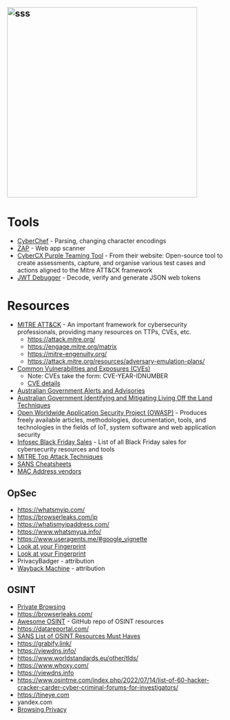 ## <img width="441" alt="sss" src="placeholder" />

# Tools

- [CyberChef](https://gchq.github.io/CyberChef/) - Parsing, changing character encodings
- [ZAP](https://www.zaproxy.org/) - Web app scanner
- [CyberCX Purple Teaming Tool](https://cybercx.com.au/blog/cybercx-purple-teaming-tool/) - From their website: Open-source tool to create assessments, capture, and organise various test cases and actions aligned to the Mitre ATT&CK framework
- [JWT Debugger](https://jwt.io/) - Decode, verify and generate JSON web tokens

# Resources

- [MITRE ATT&CK](https://attack.mitre.org/) - An important framework for cybersecurity professionals, providing many resources on TTPs, CVEs, etc.
  - https://attack.mitre.org/
  - https://engage.mitre.org/matrix
  - https://mitre-engenuity.org/
  - https://attack.mitre.org/resources/adversary-emulation-plans/
- [Common Vulnerabilities and Exposures (CVEs)](https://www.cve.org/ProgramOrganization/CNAs#CNAProgramGrowth)
  - Note: CVEs take the form: CVE-YEAR-IDNUMBER
  - [CVE details ](https://www.cvedetails.com/)
- [Australian Government Alerts and Advisories](https://www.cyber.gov.au/about-us/view-all-content/alerts-and-advisories)
- [Australian Government Identifying and Mitigating Living Off the Land Techniques](https://www.cyber.gov.au/about-us/view-all-content/alerts-and-advisories/identifying-and-mitigating-living-off-the-land-techniques)
- [Open Worldwide Application Security Project (OWASP)](https://owasp.org/) - Produces freely available articles, methodologies, documentation, tools, and technologies in the fields of IoT, system software and web application security
- [Infosec Black Friday Sales](https://github.com/0x90n/InfoSec-Black-Friday) - List of all Black Friday sales for cybersecurity resources and tools
- [MITRE Top Attack Techniques](https://top-attack-techniques.mitre-engenuity.org/)
- [SANS Cheatsheets](https://www.sans.org/blog/the-ultimate-list-of-sans-cheat-sheets/)
- [MAC Address vendors](https://macvendors.com/)

## OpSec

- https://whatsmyip.com/
- https://browserleaks.com/ip
- https://whatismyipaddress.com/
- https://www.whatsmyua.info/
- https://www.useragents.me/#google_vignette
- [Look at your Fingerprint](https://coveryourtracks.eff.org/)
- [Look at your Fingerprint](https://amiunique.org/)
- PrivacyBadger - attribution
- [Wayback Machine](https://archive.org/) - attribution

## OSINT

- [Private Browsing](https://privacytests.org/)
- https://browserleaks.com/
- [Awesome OSINT](https://github.com/jivoi/awesome-osint) - GitHub repo of OSINT resources
- https://datareportal.com/
- [SANS List of OSINT Resources Must Haves](https://www.sans.org/blog-must-have-free-resources-for-open-source-intelligence-osint-/)
- https://grabify.link/
- https://viewdns.info/
- https://www.worldstandards.eu/other/tlds/
- https://www.whoxy.com/
- https://viewdns.info
- https://www.osintme.com/index.php/2022/07/14/list-of-60-hacker-cracker-carder-cyber-criminal-forums-for-investigators/
- https://tineye.com
- yandex.com
- [Browsing Privacy](https://awesome-privacy.xyz/security-tools/browser-extensions)
